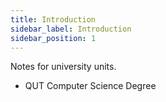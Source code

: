 ```yaml
---
title: Introduction
sidebar_label: Introduction
sidebar_position: 1
---
```


Notes for university units.

- QUT Computer Science Degree